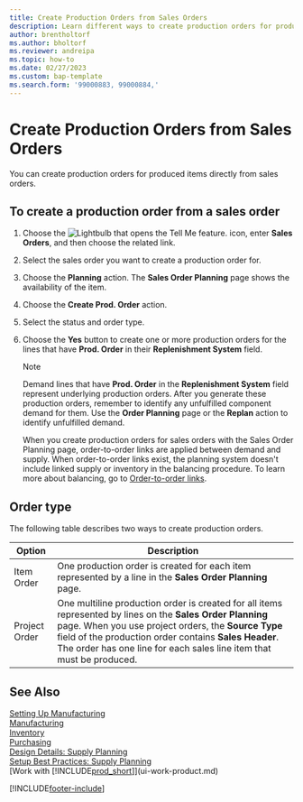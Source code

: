 ```yaml
---
title: Create Production Orders from Sales Orders
description: Learn different ways to create production orders for produced items directly from sales orders.
author: brentholtorf
ms.author: bholtorf
ms.reviewer: andreipa
ms.topic: how-to
ms.date: 02/27/2023
ms.custom: bap-template
ms.search.form: '99000883, 99000884,'
---
```

# <a name="create-production-orders-from-sales-orders"></a><a name="create-production-orders-from-sales-orders"></a><a name="create-production-orders-from-sales-orders"></a>Create Production Orders from Sales Orders

You can create production orders for produced items directly from sales orders.  

## <a name="to-create-a-production-order-from-a-sales-order"></a><a name="to-create-a-production-order-from-a-sales-order"></a><a name="to-create-a-production-order-from-a-sales-order"></a>To create a production order from a sales order

1. Choose the ![Lightbulb that opens the Tell Me feature.](media/ui-search/search_small.png "Tell me what you want to do") icon, enter **Sales Orders**, and then choose the related link.  
2. Select the sales order you want to create a production order for.  
3. Choose the **Planning** action. The **Sales Order Planning** page shows the availability of the item.  
4. Choose the **Create Prod. Order** action.  
5. Select the status and order type.  
6. Choose the **Yes** button to create one or more production orders for the lines that have **Prod. Order** in their **Replenishment System** field.

    > [!NOTE]  
    > Demand lines that have **Prod. Order** in the **Replenishment System** field represent underlying production orders. After you generate these production orders, remember to identify any unfulfilled component demand for them. Use the **Order Planning** page or the **Replan** action to identify unfulfilled demand.
    >
    > When you create production orders for sales orders with the Sales Order Planning page, order-to-order links are applied between demand and supply. When order-to-order links exist, the planning system doesn't include linked supply or inventory in the balancing procedure. To learn more about balancing, go to [Order-to-order links](design-details-central-concepts-of-the-planning-system.md#order-to-order-links).

## <a name="order-type"></a><a name="order-type"></a><a name="order-type"></a>Order type

The following table describes two ways to create production orders.

|Option|Description|
|------|-----------|
|Item Order|One production order is created for each item represented by a line in the **Sales Order Planning** page.|
|Project Order|One multiline production order is created for all items represented by lines on the **Sales Order Planning** page. When you use project orders, the **Source Type** field of the production order contains **Sales Header**. The order has one line for each sales line item that must be produced.|

## <a name="see-also"></a><a name="see-also"></a><a name="see-also"></a>See Also

[Setting Up Manufacturing](production-configure-production-processes.md)  
[Manufacturing](production-manage-manufacturing.md)  
[Inventory](inventory-manage-inventory.md)  
[Purchasing](purchasing-manage-purchasing.md)  
[Design Details: Supply Planning](design-details-supply-planning.md)  
[Setup Best Practices: Supply Planning](setup-best-practices-supply-planning.md)  
[Work with [!INCLUDE[prod_short](includes/prod_short.md)]](ui-work-product.md)


[!INCLUDE[footer-include](includes/footer-banner.md)]
